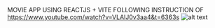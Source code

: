 MOVIE APP USING REACTJS + VITE FOLLOWING INSTRUCTION OF https://www.youtube.com/watch?v=VLAlJ0v3aa4&t=6363s
![alt text](https://scontent-hkg1-1.xx.fbcdn.net/v/t1.15752-9/452656229_2723367497837287_5077749145831629391_n.png?_nc_cat=105&ccb=1-7&_nc_sid=9f807c&_nc_eui2=AeGui-4FFT2dQue8k9UToKTyPlFn-rPDPao-UWf6s8M9qluNmyuOBh_XeDc0bHKQB16QZ1hXIq2lFFs8m52lhXvP&_nc_ohc=hLhNMVFN7IEQ7kNvgGyvhPO&_nc_ht=scontent-hkg1-1.xx&oh=03_Q7cD1QH4KHvBlTRPGyRGpIUOHkrmke8ufFd9Bc83X5XHN65jyA&oe=66DF21A8)

